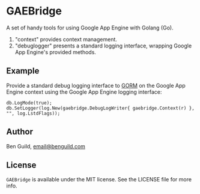 # GAEBridge
A set of handy tools for using Google App Engine with Golang (Go).

1) "context" provides context management.
2) "debuglogger" presents a standard logging interface, wrapping Google App Engine's provided methods.

## Example

Provide a standard debug logging interface to [GORM](https://github.com/jinzhu/gorm) on the Google App Engine context using the Google App Engine logging interface:

```
db.LogMode(true);
db.SetLogger(log.New(gaebridge.DebugLogWriter{ gaebridge.Context(r) }, "", log.LstdFlags));
```

## Author

Ben Guild, email@benguild.com

## License

`GAEBridge` is available under the MIT license. See the LICENSE file for more info.
